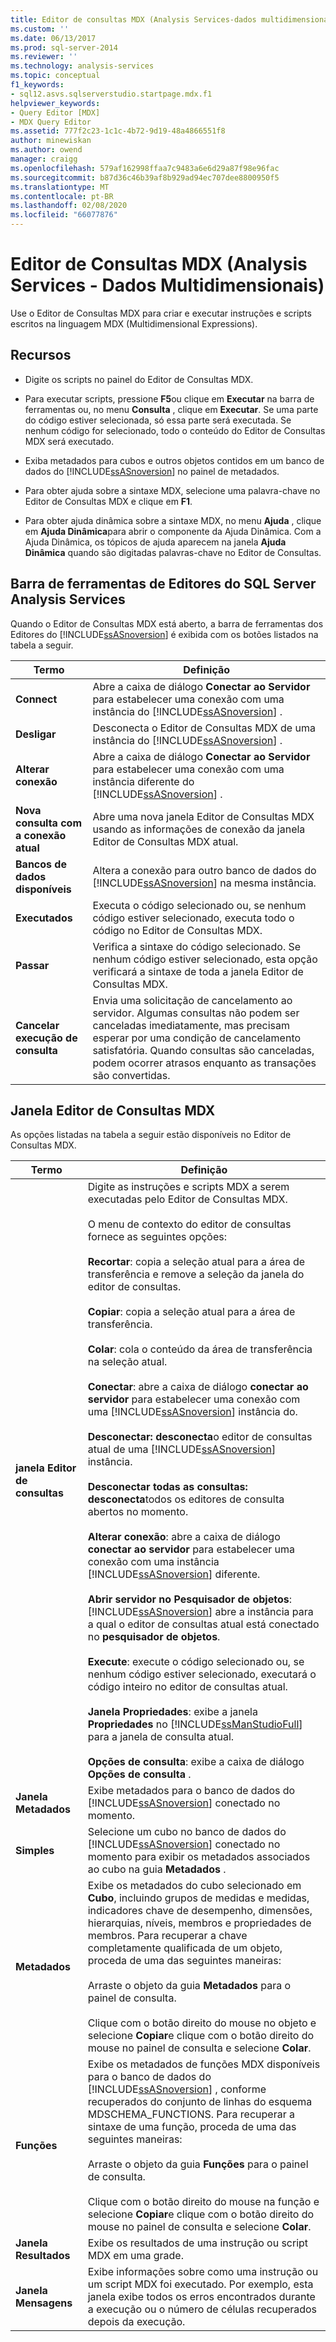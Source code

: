 ```yaml
---
title: Editor de consultas MDX (Analysis Services-dados multidimensionais) | Microsoft Docs
ms.custom: ''
ms.date: 06/13/2017
ms.prod: sql-server-2014
ms.reviewer: ''
ms.technology: analysis-services
ms.topic: conceptual
f1_keywords:
- sql12.asvs.sqlserverstudio.startpage.mdx.f1
helpviewer_keywords:
- Query Editor [MDX]
- MDX Query Editor
ms.assetid: 777f2c23-1c1c-4b72-9d19-48a4866551f8
author: minewiskan
ms.author: owend
manager: craigg
ms.openlocfilehash: 579af162998ffaa7c9483a6e6d29a87f98e96fac
ms.sourcegitcommit: b87d36c46b39af8b929ad94ec707dee8800950f5
ms.translationtype: MT
ms.contentlocale: pt-BR
ms.lasthandoff: 02/08/2020
ms.locfileid: "66077876"
---
```

# <a name="mdx-query-editor-analysis-services---multidimensional-data"></a>Editor de Consultas MDX (Analysis Services - Dados Multidimensionais)
  Use o Editor de Consultas MDX para criar e executar instruções e scripts escritos na linguagem MDX (Multidimensional Expressions).  
  
## <a name="features"></a>Recursos  
  
-   Digite os scripts no painel do Editor de Consultas MDX.  
  
-   Para executar scripts, pressione **F5**ou clique em **Executar** na barra de ferramentas ou, no menu **Consulta** , clique em **Executar**. Se uma parte do código estiver selecionada, só essa parte será executada. Se nenhum código for selecionado, todo o conteúdo do Editor de Consultas MDX será executado.  
  
-   Exiba metadados para cubos e outros objetos contidos em um banco de dados do [!INCLUDE[ssASnoversion](../includes/ssasnoversion-md.md)] no painel de metadados.  
  
-   Para obter ajuda sobre a sintaxe MDX, selecione uma palavra-chave no Editor de Consultas MDX e clique em **F1**.  
  
-   Para obter ajuda dinâmica sobre a sintaxe MDX, no menu **Ajuda** , clique em **Ajuda Dinâmica**para abrir o componente da Ajuda Dinâmica. Com a Ajuda Dinâmica, os tópicos de ajuda aparecem na janela **Ajuda Dinâmica** quando são digitadas palavras-chave no Editor de Consultas.  
  
## <a name="sql-server-analysis-services-editors-toolbar"></a>Barra de ferramentas de Editores do SQL Server Analysis Services  
 Quando o Editor de Consultas MDX está aberto, a barra de ferramentas dos Editores do [!INCLUDE[ssASnoversion](../includes/ssasnoversion-md.md)] é exibida com os botões listados na tabela a seguir.  
  
|Termo|Definição|  
|----------|----------------|  
|**Connect**|Abre a caixa de diálogo **Conectar ao Servidor** para estabelecer uma conexão com uma instância do [!INCLUDE[ssASnoversion](../includes/ssasnoversion-md.md)] .|  
|**Desligar**|Desconecta o Editor de Consultas MDX de uma instância do [!INCLUDE[ssASnoversion](../includes/ssasnoversion-md.md)] .|  
|**Alterar conexão**|Abre a caixa de diálogo **Conectar ao Servidor** para estabelecer uma conexão com uma instância diferente do [!INCLUDE[ssASnoversion](../includes/ssasnoversion-md.md)] .|  
|**Nova consulta com a conexão atual**|Abre uma nova janela Editor de Consultas MDX usando as informações de conexão da janela Editor de Consultas MDX atual.|  
|**Bancos de dados disponíveis**|Altera a conexão para outro banco de dados do [!INCLUDE[ssASnoversion](../includes/ssasnoversion-md.md)] na mesma instância.|  
|**Executados**|Executa o código selecionado ou, se nenhum código estiver selecionado, executa todo o código no Editor de Consultas MDX.|  
|**Passar**|Verifica a sintaxe do código selecionado. Se nenhum código estiver selecionado, esta opção verificará a sintaxe de toda a janela Editor de Consultas MDX.|  
|**Cancelar execução de consulta**|Envia uma solicitação de cancelamento ao servidor. Algumas consultas não podem ser canceladas imediatamente, mas precisam esperar por uma condição de cancelamento satisfatória. Quando consultas são canceladas, podem ocorrer atrasos enquanto as transações são convertidas.|  
  
## <a name="mdx-query-editor-window"></a>Janela Editor de Consultas MDX  
 As opções listadas na tabela a seguir estão disponíveis no Editor de Consultas MDX.  
  
|Termo|Definição|  
|----------|----------------|  
|**janela Editor de consultas**|Digite as instruções e scripts MDX a serem executadas pelo Editor de Consultas MDX.<br /><br /> O menu de contexto do editor de consultas fornece as seguintes opções:<br /><br /> **Recortar**: copia a seleção atual para a área de transferência e remove a seleção da janela do editor de consultas.<br /><br /> **Copiar**: copia a seleção atual para a área de transferência.<br /><br /> **Colar**: cola o conteúdo da área de transferência na seleção atual.<br /><br /> **Conectar**: abre a caixa de diálogo **conectar ao servidor** para estabelecer uma conexão com uma [!INCLUDE[ssASnoversion](../includes/ssasnoversion-md.md)] instância do.<br /><br /> **Desconectar: desconecta**o editor de consultas atual de uma [!INCLUDE[ssASnoversion](../includes/ssasnoversion-md.md)] instância.<br /><br /> **Desconectar todas as consultas: desconecta**todos os editores de consulta abertos no momento.<br /><br /> **Alterar conexão**: abre a caixa de diálogo **conectar ao servidor** para estabelecer uma conexão com uma instância [!INCLUDE[ssASnoversion](../includes/ssasnoversion-md.md)] diferente.<br /><br /> **Abrir servidor no Pesquisador de objetos**: [!INCLUDE[ssASnoversion](../includes/ssasnoversion-md.md)] abre a instância para a qual o editor de consultas atual está conectado no **pesquisador de objetos**.<br /><br /> **Execute**: execute o código selecionado ou, se nenhum código estiver selecionado, executará o código inteiro no editor de consultas atual.<br /><br /> **Janela Propriedades**: exibe a janela **Propriedades** no [!INCLUDE[ssManStudioFull](../includes/ssmanstudiofull-md.md)] para a janela de consulta atual.<br /><br /> **Opções de consulta**: exibe a caixa de diálogo **Opções de consulta** .|  
|**Janela Metadados**|Exibe metadados para o banco de dados do [!INCLUDE[ssASnoversion](../includes/ssasnoversion-md.md)] conectado no momento.|  
|**Simples**|Selecione um cubo no banco de dados do [!INCLUDE[ssASnoversion](../includes/ssasnoversion-md.md)] conectado no momento para exibir os metadados associados ao cubo na guia **Metadados** .|  
|**Metadados**|Exibe os metadados do cubo selecionado em **Cubo**, incluindo grupos de medidas e medidas, indicadores chave de desempenho, dimensões, hierarquias, níveis, membros e propriedades de membros. Para recuperar a chave completamente qualificada de um objeto, proceda de uma das seguintes maneiras:<br /><br /> Arraste o objeto da guia **Metadados** para o painel de consulta.<br /><br /> Clique com o botão direito do mouse no objeto e selecione **Copiar**e clique com o botão direito do mouse no painel de consulta e selecione **Colar**.|  
|**Funções**|Exibe os metadados de funções MDX disponíveis para o banco de dados do [!INCLUDE[ssASnoversion](../includes/ssasnoversion-md.md)] , conforme recuperados do conjunto de linhas do esquema MDSCHEMA_FUNCTIONS. Para recuperar a sintaxe de uma função, proceda de uma das seguintes maneiras:<br /><br /> Arraste o objeto da guia **Funções** para o painel de consulta.<br /><br /> Clique com o botão direito do mouse na função e selecione **Copiar**e clique com o botão direito do mouse no painel de consulta e selecione **Colar**.|  
|**Janela Resultados**|Exibe os resultados de uma instrução ou script MDX em uma grade.|  
|**Janela Mensagens**|Exibe informações sobre como uma instrução ou um script MDX foi executado. Por exemplo, esta janela exibe todos os erros encontrados durante a execução ou o número de células recuperados depois da execução.|  
  
  
